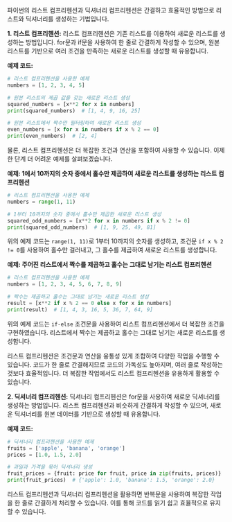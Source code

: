 파이썬의 리스트 컴프리헨션과 딕셔너리 컴프리헨션은 간결하고 효율적인 방법으로 리스트와 딕셔너리를 생성하는 기법입니다. 

**1. 리스트 컴프리헨션:**
리스트 컴프리헨션은 기존 리스트를 이용하여 새로운 리스트를 생성하는 방법입니다. for문과 if문을 사용하여 한 줄로 간결하게 작성할 수 있으며, 원본 리스트를 기반으로 여러 조건을 만족하는 새로운 리스트를 생성할 때 유용합니다.

**예제 코드:**
```python
# 리스트 컴프리헨션을 사용한 예제
numbers = [1, 2, 3, 4, 5]

# 원본 리스트의 제곱 값을 갖는 새로운 리스트 생성
squared_numbers = [x**2 for x in numbers]
print(squared_numbers)  # [1, 4, 9, 16, 25]

# 원본 리스트에서 짝수만 필터링하여 새로운 리스트 생성
even_numbers = [x for x in numbers if x % 2 == 0]
print(even_numbers)  # [2, 4]
```

물론, 리스트 컴프리헨션은 더 복잡한 조건과 연산을 포함하여 사용할 수 있습니다. 이제 한 단계 더 어려운 예제를 살펴보겠습니다.

**예제: 1에서 10까지의 숫자 중에서 홀수만 제곱하여 새로운 리스트를 생성하는 리스트 컴프리헨션**

```python
# 리스트 컴프리헨션을 사용한 예제
numbers = range(1, 11)

# 1부터 10까지의 숫자 중에서 홀수만 제곱한 새로운 리스트 생성
squared_odd_numbers = [x**2 for x in numbers if x % 2 != 0]
print(squared_odd_numbers)  # [1, 9, 25, 49, 81]
```

위의 예제 코드는 `range(1, 11)`로 1부터 10까지의 숫자를 생성하고, 조건문 `if x % 2 != 0`를 사용하여 홀수만 걸러내고, 그 홀수를 제곱하여 새로운 리스트를 생성합니다.

**예제: 주어진 리스트에서 짝수를 제곱하고 홀수는 그대로 남기는 리스트 컴프리헨션**

```python
# 리스트 컴프리헨션을 사용한 예제
numbers = [1, 2, 3, 4, 5, 6, 7, 8, 9]

# 짝수는 제곱하고 홀수는 그대로 남기는 새로운 리스트 생성
result = [x**2 if x % 2 == 0 else x for x in numbers]
print(result)  # [1, 4, 3, 16, 5, 36, 7, 64, 9]
```

위의 예제 코드는 `if-else` 조건문을 사용하여 리스트 컴프리헨션에서 더 복잡한 조건을 구현하였습니다. 리스트에서 짝수는 제곱하고 홀수는 그대로 남기는 새로운 리스트를 생성합니다.

리스트 컴프리헨션은 조건문과 연산을 융통성 있게 조합하여 다양한 작업을 수행할 수 있습니다. 코드가 한 줄로 간결해지므로 코드의 가독성도 높아지며, 여러 줄로 작성하는 것보다 효율적입니다. 더 복잡한 작업에서도 리스트 컴프리헨션을 유용하게 활용할 수 있습니다.

**2. 딕셔너리 컴프리헨션:**
딕셔너리 컴프리헨션은 for문을 사용하여 새로운 딕셔너리를 생성하는 방법입니다. 리스트 컴프리헨션과 비슷하게 간결하게 작성할 수 있으며, 새로운 딕셔너리를 원본 데이터를 기반으로 생성할 때 유용합니다.

**예제 코드:**
```python
# 딕셔너리 컴프리헨션을 사용한 예제
fruits = ['apple', 'banana', 'orange']
prices = [1.0, 1.5, 2.0]

# 과일과 가격을 묶어 딕셔너리 생성
fruit_prices = {fruit: price for fruit, price in zip(fruits, prices)}
print(fruit_prices)  # {'apple': 1.0, 'banana': 1.5, 'orange': 2.0}
```

리스트 컴프리헨션과 딕셔너리 컴프리헨션을 활용하면 반복문을 사용하여 복잡한 작업을 한 줄로 간결하게 처리할 수 있습니다. 이를 통해 코드를 읽기 쉽고 효율적으로 유지할 수 있습니다.